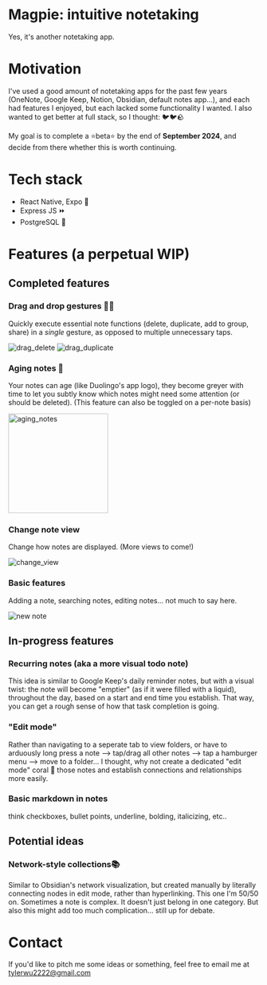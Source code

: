 # Magpie: intuitive notetaking
Yes, it's another notetaking app.

# Motivation
I've used a good amount of notetaking apps for the past few years (OneNote, Google Keep, Notion, Obsidian, default notes app...), and each had features I enjoyed, but each lacked some functionality I wanted. I also wanted to get better at full stack, so I thought: 🐦🐦🪨

My goal is to complete a ⭐beta⭐ by the end of **September 2024**, and decide from there whether this is worth continuing.

# Tech stack
- React Native, Expo 📱
- Express JS ⏩
- PostgreSQL 🐘

# Features (a perpetual WIP)
## Completed features

### Drag and drop gestures 🐉🫳
Quickly execute essential note functions (delete, duplicate, add to group, share) in a *single* gesture, as opposed to multiple unnecessary taps.

![drag_delete](https://i.giphy.com/media/v1.Y2lkPTc5MGI3NjExM3VydWx0bzR3ZjZ3djF3dDZsM3cyZDI4a3hwOXpxZ3EybGJnNWtmdCZlcD12MV9pbnRlcm5hbF9naWZfYnlfaWQmY3Q9Zw/Gk6Gegz2zr2Nk2cLfp/giphy.gif)
![drag_duplicate](https://i.giphy.com/media/v1.Y2lkPTc5MGI3NjExajUzaXBreGpneDFkbWEwZzQ2b212Y3h2ZG14NTdqaTZraHJubWQ1NyZlcD12MV9pbnRlcm5hbF9naWZfYnlfaWQmY3Q9Zw/DusPcUthzowZPJGRBG/giphy.gif)

### Aging notes 👴
Your notes can age (like Duolingo's app logo), they become greyer with time to let you subtly know which notes might need some attention (or should be deleted).
(This feature can also be toggled on a per-note basis)

<img src="https://drive.google.com/uc?export=view&id=1syGy8o4uN4KEw74q-wfAT1JWfVJn3sRJ" alt="aging_notes" width="200"/>

### Change note view
Change how notes are displayed. (More views to come!)

![change_view](https://i.giphy.com/media/v1.Y2lkPTc5MGI3NjExN2VmanJ3ejRucWJvb2dueGxzdHZ4bGd1dDN3eG8ydWhubGNoMnppbiZlcD12MV9pbnRlcm5hbF9naWZfYnlfaWQmY3Q9Zw/47o1CWpxUl5Wo1rg9t/giphy.gif)

### Basic features
Adding a note, searching notes, editing notes... not much to say here.

![new note](https://i.giphy.com/media/v1.Y2lkPTc5MGI3NjExdHJiOW4ybHIwejFmNXFiYjgzczcwYzF2NGs3bXN0ZXNmdnliOHBlYiZlcD12MV9pbnRlcm5hbF9naWZfYnlfaWQmY3Q9Zw/iLpGRmVUz70NPU4mei/giphy.gif)

## In-progress features

### Recurring notes (aka a more visual todo note)
This idea is similar to Google Keep's daily reminder notes, but with a visual twist: the note will become "emptier" (as if it were filled with a liquid), throughout the day, based on a start and end time you establish. That way, you can get a rough sense of how that task completion is going.

### "Edit mode"
Rather than navigating to a seperate tab to view folders, or have to arduously long press a note --> tap/drag all other notes --> tap a hamburger menu --> move to a folder...
I thought, why not create a dedicated "edit mode" coral 🤠 those notes and establish connections and relationships more easily.

### Basic markdown in notes
think checkboxes, bullet points, underline, bolding, italicizing, etc..

## Potential ideas
### Network-style collections📚
Similar to Obsidian's network visualization, but created manually by literally connecting nodes in edit mode, rather than hyperlinking. This one I'm 50/50 on. Sometimes a note is complex. It doesn't just belong in one category. But also this might add too much complication... still up for debate.

# Contact
If you'd like to pitch me some ideas or something, feel free to email me at [tylerwu2222@gmail.com](mailto:tylerwu2222@gmail.com?subject=[GitHub]%20Source%20Magpie)
